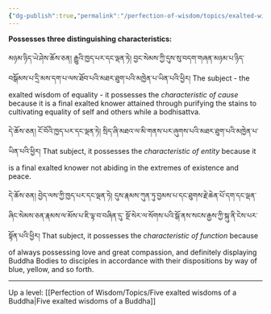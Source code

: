 ```yaml
---
{"dg-publish":true,"permalink":"/perfection-of-wisdom/topics/exalted-wisdom-of-equality/"}
---
```


**Possesses three distinguishing characteristics:**

མཉམ་ཉིད་ཡེ་ཤེས་ཆོས་ཅན། རྒྱུའི་ཁྱད་པར་དང་ལྡན་ཏེ།
བྱང་སེམས་ཀྱི་དུས་སུ་བདག་གཞན་མཉམ་པ་ཉིད་བསྒོམས་པ་དྲི་མས་དག་པ་ལས་ཐོབ་པའི་མཐར་ཐུག་པའི་མཁྱེན་པ་ཡིན་པའི་ཕྱིར། 
The subject - the exalted wisdom of equality - it possesses the *characteristic of cause* because it is a final exalted knower attained through purifying the stains to cultivating equality of self and others while a bodhisattva.

དེ་ཆོས་ཅན། ངོ་བོའི་ཁྱད་པར་དང་ལྡན་ཏེ། སྲིད་ཞི་མཐའ་ལ་མི་གནས་པར་ཞུགས་པའི་མཐར་ཐུག་པའི་མཁྱེན་པ་ཡིན་པའི་ཕྱིར། 
That subject, it possesses the *characteristic of entity* because it is a final exalted knower not abiding in the extremes of existence and peace.

དེ་ཆོས་ཅན། བྱེད་ལས་ཀྱི་ཁྱད་པར་དང་ལྡན་ཏེ། དུས་རྣམས་ཀུན་ཏུ་བྱམས་པ་དང་ཐུགས་རྗེ་ཆེན་པོ་དག་དང་ལྡན་ཞིང་སེམས་ཅན་རྣམས་ལ་མོས་པ་ཇི་ལྟ་བ་བཞིན་དུ་
སྔོ་སེར་ལ་སོགས་པའི་སྒོ་ནས་སངས་རྒྱས་ཀྱི་སྐུ་ནི་ངེས་པར་སྟོན་པའི་ཕྱིར།
That subject, it possesses the *characteristic of function* because of always possessing love and great compassion, and definitely displaying Buddha Bodies to disciples in accordance with their dispositions by way of blue, yellow, and so forth.


---
Up a level: [[Perfection of Wisdom/Topics/Five exalted wisdoms of a Buddha\|Five exalted wisdoms of a Buddha]]
